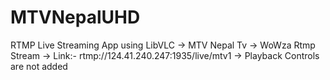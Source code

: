 # MTVNepalUHD

RTMP Live Streaming App using LibVLC 
-> MTV Nepal Tv 
-> WoWza Rtmp Stream
-> Link:- rtmp://124.41.240.247:1935/live/mtv1
-> Playback Controls are not added 

 

